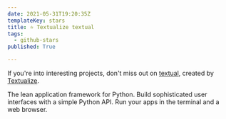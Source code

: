 ```yaml
---
date: 2021-05-31T19:20:35Z
templateKey: stars
title: ⭐ Textualize textual
tags:
  - github-stars
published: True

---
```


If you're into interesting projects, don't miss out on [textual](https://github.com/Textualize/textual), created by [Textualize](https://github.com/Textualize).

The lean application framework for Python.  Build sophisticated user interfaces with a simple Python API. Run your apps in the terminal and a web browser.
